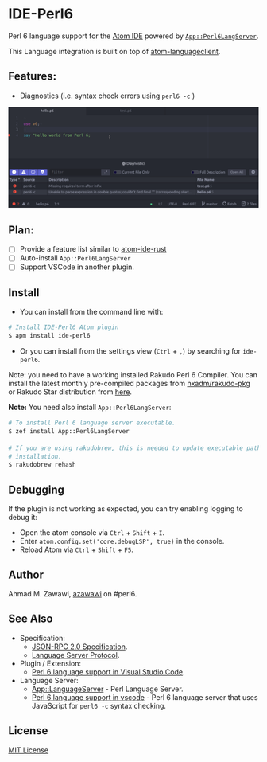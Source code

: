 # IDE-Perl6

Perl 6 language support for the [Atom IDE](https://atom.io/packages/atom-ide-ui)
powered by [`App::Perl6LangServer`](
https://modules.perl6.org/dist/App::Perl6LangServer:cpan:AZAWAWI).

This Language integration is built on top of
[atom-languageclient](https://github.com/atom/atom-languageclient).

## Features:
- Diagnostics (i.e. syntax check errors using `perl6 -c` )

![screenshots/diagnostics-screenshot.gif](screenshots/diagnostics-screenshot.gif)

## Plan:
- [ ] Provide a feature list similar to [atom-ide-rust](https://github.com/rust-lang-nursery/atom-ide-rust)
- [ ] Auto-install `App::Perl6LangServer`
- [ ] Support VSCode in another plugin.

## Install

- You can install from the command line with:

```bash
# Install IDE-Perl6 Atom plugin
$ apm install ide-perl6
```

 - Or you can install from the settings view (`Ctrl` + `,`) by searching for
 `ide-perl6`.

Note: you need to have a working  installed Rakudo Perl 6 Compiler. You can
install the latest monthly pre-compiled packages from
 [nxadm/rakudo-pkg](https://github.com/nxadm/rakudo-pkg) or Rakudo Star
 distribution from [here](https://rakudo.org/files).

**Note:** You need also install `App::Perl6LangServer`:

 ```bash
 # To install Perl 6 language server executable.
 $ zef install App::Perl6LangServer

 # If you are using rakudobrew, this is needed to update executable path after
 # installation.
 $ rakudobrew rehash

 ```

## Debugging

If the plugin is not working as expected, you can try enabling logging to debug
it:

- Open the atom console via `Ctrl` + `Shift` + `I`.
- Enter `atom.config.set('core.debugLSP', true)` in the console.
- Reload Atom via `Ctrl` + `Shift` + `F5`.

## Author

Ahmad M. Zawawi, [azawawi](https://github.com/azawawi/) on #perl6.

## See Also

- Specification:
  - [JSON-RPC 2.0 Specification](https://www.jsonrpc.org/specification).
  - [Language Server Protocol](https://microsoft.github.io/language-server-protocol/specification).
- Plugin / Extension:
  - [Perl 6 language support in Visual Studio Code](https://github.com/scriplit/vscode-languageserver-perl6).
- Language Server:
  - [App::LanguageServer](https://github.com/cazador481/App-LanguageServer-Perl)
\- Perl Language Server.
  - [Perl 6 language support in vscode](
    https://github.com/scriplit/vscode-languageserver-perl6) - Perl 6 language server that uses JavaScript for `perl6 -c` syntax checking.

## License

[MIT License](LICENSE.md)
